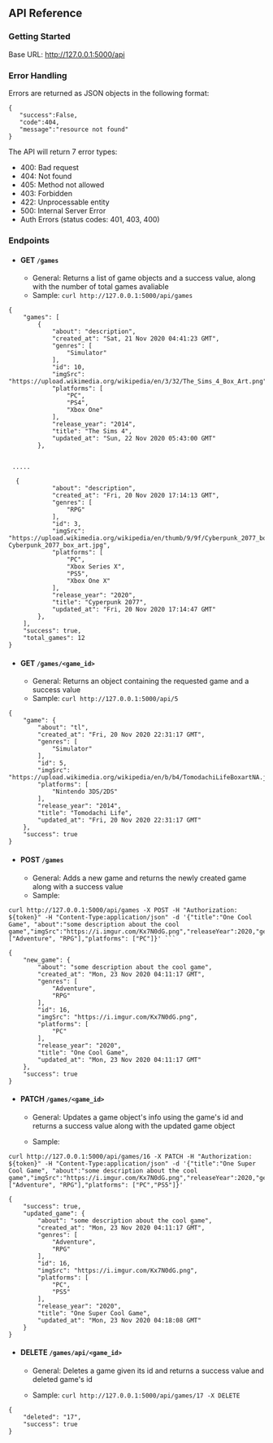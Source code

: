 ## API Reference
### Getting Started
Base URL: http://127.0.0.1:5000/api

### Error Handling
Errors are returned as JSON objects in the following format:
```
{
   "success":False,
   "code":404,
   "message":"resource not found"
}
```
The API will return 7 error types:
* 400: Bad request
* 404: Not found
* 405: Method not allowed
* 403: Forbidden
* 422: Unprocessable entity
* 500: Internal Server Error
* Auth Errors (status codes: 401, 403, 400)

### Endpoints

* #### GET ```/games```
  * General: Returns a list of game objects and a success value, along with the number of total games avaliable
  * Sample:
``` curl http://127.0.0.1:5000/api/games ```

```
{
    "games": [
        {
            "about": "description",
            "created_at": "Sat, 21 Nov 2020 04:41:23 GMT",
            "genres": [
                "Simulator"
            ],
            "id": 10,
            "imgSrc": "https://upload.wikimedia.org/wikipedia/en/3/32/The_Sims_4_Box_Art.png",
            "platforms": [
                "PC",
                "PS4",
                "Xbox One"
            ],
            "release_year": "2014",
            "title": "The Sims 4",
            "updated_at": "Sun, 22 Nov 2020 05:43:00 GMT"
        },
      
 
 .....
 
  {
            "about": "description",
            "created_at": "Fri, 20 Nov 2020 17:14:13 GMT",
            "genres": [
                "RPG"
            ],
            "id": 3,
            "imgSrc": "https://upload.wikimedia.org/wikipedia/en/thumb/9/9f/Cyberpunk_2077_box_art.jpg/220px-Cyberpunk_2077_box_art.jpg",
            "platforms": [
                "PC",
                "Xbox Series X",
                "PS5",
                "Xbox One X"
            ],
            "release_year": "2020",
            "title": "Cyperpunk 2077",
            "updated_at": "Fri, 20 Nov 2020 17:14:47 GMT"
        },
    ],
    "success": true,
    "total_games": 12
}        
```


* #### GET ```/games/<game_id>```
  * General: Returns an object containing the requested game and a success value
  * Sample:
``` curl http://127.0.0.1:5000/api/5 ```

```
{
    "game": {
        "about": "tl",
        "created_at": "Fri, 20 Nov 2020 22:31:17 GMT",
        "genres": [
            "Simulator"
        ],
        "id": 5,
        "imgSrc": "https://upload.wikimedia.org/wikipedia/en/b/b4/TomodachiLifeBoxartNA.jpg",
        "platforms": [
            "Nintendo 3DS/2DS"
        ],
        "release_year": "2014",
        "title": "Tomodachi Life",
        "updated_at": "Fri, 20 Nov 2020 22:31:17 GMT"
    },
    "success": true
}
```

* #### POST ```/games```
  * General: Adds a new game and returns the newly created game along with a success value
  * Sample:
```
curl http://127.0.0.1:5000/api/games -X POST -H "Authorization: ${token}" -H "Content-Type:application/json" -d '{"title":"One Cool Game", "about":"some description about the cool game","imgSrc":"https://i.imgur.com/Kx7N0dG.png","releaseYear":2020,"genres": ["Adventure", "RPG"],"platforms": ["PC"]}' ```
```
```
{
    "new_game": {
        "about": "some description about the cool game",
        "created_at": "Mon, 23 Nov 2020 04:11:17 GMT",
        "genres": [
            "Adventure",
            "RPG"
        ],
        "id": 16,
        "imgSrc": "https://i.imgur.com/Kx7N0dG.png",
        "platforms": [
            "PC"
        ],
        "release_year": "2020",
        "title": "One Cool Game",
        "updated_at": "Mon, 23 Nov 2020 04:11:17 GMT"
    },
    "success": true
}
```

* #### PATCH ```/games/<game_id>```
  * General: Updates a game object's info using the game's id and returns a success value along with the updated game object

  * Sample:
```
curl http://127.0.0.1:5000/api/games/16 -X PATCH -H "Authorization: ${token}" -H "Content-Type:application/json" -d '{"title":"One Super Cool Game", "about":"some description about the cool game","imgSrc":"https://i.imgur.com/Kx7N0dG.png","releaseYear":2020,"genres": ["Adventure", "RPG"],"platforms": ["PC","PS5"]}'
```

```
{
    "success": true,
    "updated_game": {
        "about": "some description about the cool game",
        "created_at": "Mon, 23 Nov 2020 04:11:17 GMT",
        "genres": [
            "Adventure",
            "RPG"
        ],
        "id": 16,
        "imgSrc": "https://i.imgur.com/Kx7N0dG.png",
        "platforms": [
            "PC",
            "PS5"
        ],
        "release_year": "2020",
        "title": "One Super Cool Game",
        "updated_at": "Mon, 23 Nov 2020 04:18:08 GMT"
    }
}
```

* #### DELETE ```/games/api/<game_id>```
  * General: Deletes a game given its id and returns a success value and deleted game's id

  * Sample:
```curl http://127.0.0.1:5000/api/games/17 -X DELETE```


```
{
    "deleted": "17",
    "success": true
}

```

